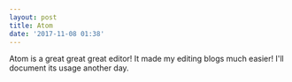 ```yaml
---
layout: post
title: Atom
date: '2017-11-08 01:38'
---
```


Atom is a great great great editor! It made my editing blogs much easier! I'll document its usage another day.
